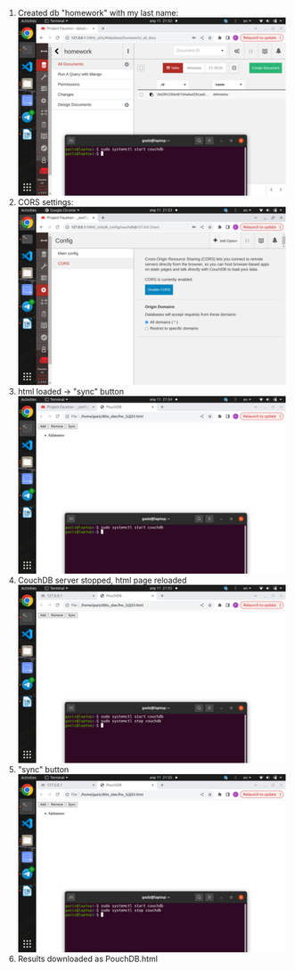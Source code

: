 1) Created db "homework" with my last name:
![](hw_3/1.png?raw=true)
2) CORS settings:
![](hw_3/2.png?raw=true)
3) html loaded -> "sync" button
![](hw_3/3.png?raw=true)
4) CouchDB server stopped, html page reloaded
![](hw_3/4.png?raw=true)
5) "sync" button
![](hw_3/5.png?raw=true)
6) Results downloaded as PouchDB.html 

